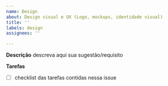 ```yaml
---
name: Design
about: Design visual e UX (Logo, mockups, identidade visual)
title: ''
labels: design
assignees: ''

---
```


**Descrição**
descreva aqui sua sugestão/requisito

**Tarefas**
- [ ] checklist das tarefas contidas nessa issue
